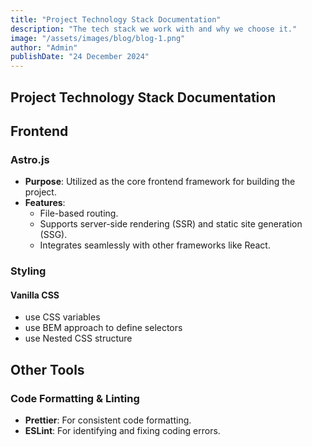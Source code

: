```yaml
---
title: "Project Technology Stack Documentation"
description: "The tech stack we work with and why we choose it."
image: "/assets/images/blog/blog-1.png"
author: "Admin"
publishDate: "24 December 2024"
---
```


## Project Technology Stack Documentation

## Frontend

### Astro.js

- **Purpose**: Utilized as the core frontend framework for building the project.
- **Features**:
  - File-based routing.
  - Supports server-side rendering (SSR) and static site generation (SSG).
  - Integrates seamlessly with other frameworks like React.

### Styling

#### Vanilla CSS

- use CSS variables
- use BEM approach to define selectors
- use Nested CSS structure

## Other Tools

### Code Formatting & Linting

- **Prettier**: For consistent code formatting.
- **ESLint**: For identifying and fixing coding errors.
